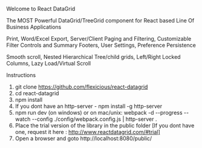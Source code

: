 Welcome to React DataGrid

The MOST Powerful DataGrid/TreeGrid component for React based Line Of Business Applications

Print, Word/Excel Export, Server/Client Paging and Filtering, Customizable Filter Controls and Summary Footers, User Settings, Preference Persistence

Smooth scroll, Nested Hierarchical Tree/child grids, Left/Right Locked Columns, Lazy Load/Virtual Scroll

Instructions


1) git clone https://github.com/flexicious/react-datagrid
2) cd react-datagrid
3) npm install 
4) If you dont have an http-server - npm install -g http-server
5) npm run dev (on windows) or on mac/unix: webpack -d --progress  --watch --config ./config/webpack.config.js | http-server .
6) Place the trial version of the library in the public folder [If you dont have one, request it here : http://www.reactdatagrid.com/#trial]
7) Open a browser and goto http://localhost:8080/public/ 